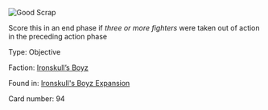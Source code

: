 
![Good Scrap](https://warhammerunderworlds.com/wp-content/uploads/sites/6/2017/12/094_ENG-Good-Scrap.png)

Score this in an end phase if <i>three or more fighters</i> were taken out of action in the preceding action phase

Type: Objective

Faction: [Ironskull’s Boyz](/factions/ironskulls-boyz.md)

Found in: [Ironskull's Boyz Expansion](/locations/ironskulls-boyz-expansion.md)

Card number: 94
